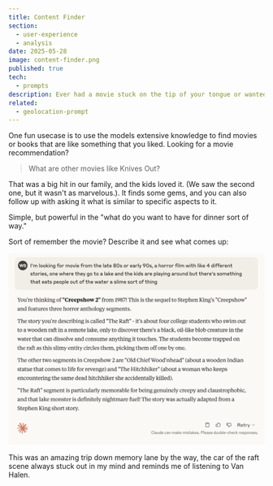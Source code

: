 ```yaml
---
title: Content Finder
section:
  - user-experience
  - analysis
date: 2025-05-28
image: content-finder.png
published: true
tech:
  - prompts
description: Ever had a movie stuck on the tip of your tongue or wanted more like your family’s favorite? Explore how AI-powered content discovery can help you make your next pick.
related:
  - geolocation-prompt
---
```

One fun usecase is to use the models extensive knowledge to find movies or books that are like something that you liked.  Looking for a movie recommendation?

>What are other movies like Knives Out?

That was a big hit in our family, and the kids loved it.  (We saw the second one, but it wasn't as marvelous.). It finds some gems, and you can also follow up with asking it what is similar to specific aspects to it.

Simple, but powerful in the "what do you want to have for dinner sort of way."

Sort of remember the movie?  Describe it and see what comes up:

![creepshow2](../assets/creepshow2.png)

This was an amazing trip down memory lane by the way, the car of the raft scene always stuck out in my mind and reminds me of listening to Van Halen.

